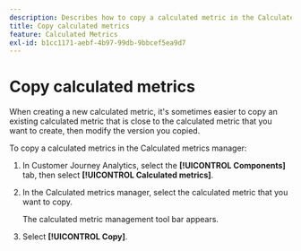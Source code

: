 ```yaml
---
description: Describes how to copy a calculated metric in the Calculated metrics manager
title: Copy calculated metrics
feature: Calculated Metrics
exl-id: b1cc1171-aebf-4b97-99db-9bbcef5ea9d7
---
```

# Copy calculated metrics

When creating a new calculated metric, it's sometimes easier to copy an existing calculated metric that is close to the calculated metric that you want to create, then modify the version you copied.

To copy a calculated metrics in the Calculated metrics manager:

1. In Customer Journey Analytics, select the **[!UICONTROL Components]** tab, then select **[!UICONTROL Calculated metrics]**. 

1. In the Calculated metrics manager, select the calculated metric that you want to copy. 

   The calculated metric management tool bar appears.

1. Select **[!UICONTROL Copy]**.
